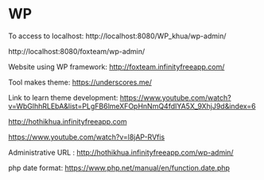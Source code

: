 # WP
To access to localhost: http://localhost:8080/WP_khua/wp-admin/

http://localhost:8080/foxteam/wp-admin/

Website using WP framework: http://foxteam.infinityfreeapp.com/

Tool makes theme: https://underscores.me/

Link to learn theme development:  https://www.youtube.com/watch?v=WbGlhhRLEbA&list=PLgFB6lmeXFOpHnNmQ4fdIYA5X_9XhjJ9d&index=6

http://hothikhua.infinityfreeapp.com

https://www.youtube.com/watch?v=l8jAP-RVfis

Administrative URL : http://hothikhua.infinityfreeapp.com/wp-admin/

php date format: https://www.php.net/manual/en/function.date.php
